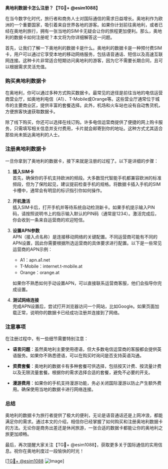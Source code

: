**奥地利数据卡怎么注册？【TG💪+ @esim1088】**

在当今数字化时代，旅行者和商务人士对国际通信的需求日益增长。奥地利作为欧洲的一个重要国家，吸引着来自世界各地的游客。如果你计划前往奥地利，或者已经在奥地利旅行，拥有一张当地的SIM卡无疑会让你的旅程更加便利。那么，奥地利的数据卡如何注册呢？本文将为你详细解答这一问题。

首先，让我们了解一下奥地利的数据卡是什么。奥地利的数据卡是一种预付费SIM卡，用户可以通过它享受本地的移动网络服务，包括语音通话、短信以及高速互联网连接。这种卡片非常适合短期访问奥地利的游客，因为它不需要长期合同，且可以根据需求灵活充值。

### **购买奥地利数据卡**

在奥地利，你可以通过多种方式购买数据卡。最常见的途径是前往当地的电信运营商营业厅，如奥地利电信（A1）、T-Mobile或Orange等。这些营业厅通常位于城市的主要商业区，提供丰富的套餐选择。此外，机场和火车站也设有自动售货机，方便旅客快速获取数据卡。

除了线下购买，你还可以选择在线订购。许多电信运营商提供了便捷的网上购卡服务，只需填写相关信息并支付费用，卡片就会邮寄到你的地址。这种方式尤其适合那些尚未抵达奥地利的人士。

### **注册奥地利数据卡**

一旦你拿到了奥地利的数据卡，接下来就是注册的过程了。以下是详细的步骤：

1. **插入SIM卡**  
   首先，确保你的手机支持欧洲的频段。大多数现代智能手机都兼容欧洲的标准频段，但为了保险起见，建议提前检查手机的规格。将数据卡插入手机的SIM卡槽中，通常会有明显的标识指引你如何操作。

2. **开机激活**  
   插入SIM卡后，打开手机并等待系统自动检测新卡。如果手机提示输入PIN码，请按照说明书上的指示输入默认的PIN码（通常是1234）。激活完成后，你会收到一条来自运营商的欢迎短信。

3. **设置APN参数**  
   APN（接入点名称）是连接移动网络的关键配置。不同运营商可能有不同的APN设置，因此你需要根据所选运营商的具体要求进行配置。以下是一些常见运营商的APN示例：

   - A1：apn.a1.net  
   - T-Mobile：internet.t-mobile.at  
   - Orange：orange.at  

   如果你不熟悉如何手动设置APN，可以直接联系运营商客服，他们会指导你完成设置。

4. **测试网络连接**  
   完成APN设置后，尝试打开浏览器访问一个网站，比如Google。如果页面加载正常，说明你的数据卡已经成功注册并连接到了网络。

### **注意事项**

在注册过程中，有一些细节需要特别注意：

- **语言问题**：虽然奥地利主要使用德语，但大多数电信运营商的客服都会提供英语服务。如果你不熟悉德语，可以在购买时询问是否支持英语沟通。
  
- **资费套餐**：奥地利的数据卡有多种套餐可供选择，包括按天计费、按流量计费以及无限流量套餐。根据你的需求选择合适的套餐，避免不必要的开支。

- **漫游费用**：如果你的手机支持漫游功能，务必关闭国际漫游以防止产生额外费用。确保使用当地的数据卡进行网络连接。

### **总结**

奥地利的数据卡为旅行者提供了极大的便利，无论是语音通话还是上网冲浪，都能满足你的需求。通过本文的介绍，相信你已经掌握了如何购买和注册奥地利数据卡的方法。无论你是商务出差还是休闲旅游，一张合适的数据卡都能让你的奥地利之旅更加顺畅。

最后，再次提醒大家关注【TG💪+ @esim1088】，获取更多关于国际通信的实用信息。祝你在奥地利度过一段愉快的时光！

[[TG💪+ @esim1088](https://t.me/s/esim1088) ![Image](https://i.postimg.cc/4NQfJmqS/Snipaste-2025-05-13-00-14-12.png)]